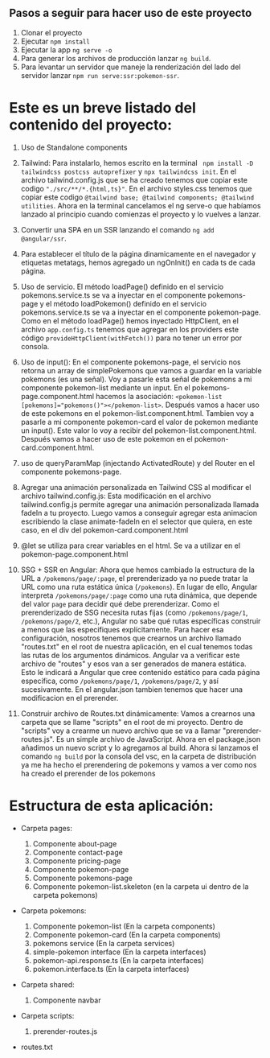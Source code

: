 ## Pasos a seguir para hacer uso de este proyecto

 1. Clonar el proyecto
 2. Ejecutar ```npm install``` 
 3. Ejecutar la app ```ng serve -o```
 4. Para generar los archivos de producción lanzar `ng build`.
 5. Para levantar un servidor que maneje la renderización del lado del servidor lanzar `npm run serve:ssr:pokemon-ssr`.




# Este es un breve listado del contenido del proyecto:

1. Uso de Standalone components

2. Tailwind: Para instalarlo, hemos escrito en la terminal ` npm install -D tailwindcss postcss autoprefixer` y `npx tailwindcss init`. En el archivo tailwind.config.js que se ha creado tenemos que copiar este codigo `"./src/**/*.{html,ts}"`. En el archivo styles.css tenemos que copiar este codigo `@tailwind base; @tailwind components; @tailwind utilities`. Ahora en la terminal cancelamos el ng serve-o que habíamos lanzado al principio cuando comienzas el proyecto y lo vuelves a lanzar.

3. Convertir una SPA en un SSR lanzando el comando `ng add @angular/ssr`.

4. Para establecer el título de la página dinamicamente en el navegador y etiquetas metatags, hemos agregado un ngOnInit() en cada ts de cada página.

5. Uso de servicio. El método loadPage() definido en el servicio pokemons.service.ts se va a inyectar en el componente pokemons-page y el método loadPokemon() definido en el servicio pokemons.service.ts se va a inyectar en el componente pokemon-page. Como en el método loadPage() hemos inyectado HttpClient, en el archivo `app.config.ts` tenemos que agregar en los providers este código `provideHttpClient(withFetch())` para no tener un error por consola. 

6. Uso de input(): En el componente pokemons-page, el servicio nos retorna un array de simplePokemons que vamos a guardar en la variable pokemons (es una señal). Voy a  pasarle esta señal de pokemons a mi componente pokemon-list  mediante un input. En el pokemons-page.component.html hacemos la asociación: `<pokemon-list [pokemons]="pokemons()"></pokemon-list>`. Después vamos a hacer uso de este pokemons en el pokemon-list.component.html. Tambien voy a pasarle a mi componente pokemon-card el valor de pokemon mediante un input(). Este valor lo voy a recibir del pokemon-list.component.html. Después vamos a hacer uso de este pokemon en el pokemon-card.component.html.

7. uso de queryParamMap (injectando ActivatedRoute) y del Router en el componente pokemons-page.

8. Agregar una animación personalizada  en Tailwind CSS al modificar el archivo tailwind.config.js: Esta modificación en el archivo tailwind.config.js permite agregar una animación personalizada llamada fadeIn a tu proyecto. Luego vamos a conseguir agregar esta animacion escribiendo la clase animate-fadeIn en el selector que quiera, en este caso, en el div del pokemon-card.component.html

9. @let se utiliza para crear  variables en el html. Se va a utilizar en el pokemon-page.component.html

10. SSG + SSR en Angular: Ahora que hemos cambiado la estructura de la URL a `/pokemons/page/:page`, el prerenderizado ya no puede tratar la URL como una ruta estática única (`/pokemons`). En lugar de ello, Angular interpreta `/pokemons/page/:page` como una ruta dinámica, que depende del valor `page` para decidir qué debe prerenderizar. Como el prerenderizado de SSG necesita rutas fijas (como `/pokemons/page/1`, `/pokemons/page/2`, etc.), Angular no sabe qué rutas específicas construir a menos que las especifiques explícitamente. Para hacer esa configuración, nosotros tenemos que crearnos un archivo llamado "routes.txt" en el root de nuestra aplicación, en el cual tenemos todas las rutas de los argumentos dinámicos. Angular va a verificar este archivo de "routes" y esos van a ser generados de manera estática. Esto le indicará a Angular que cree contenido estático para cada página específica, como `/pokemons/page/1`, `/pokemons/page/2`, y así sucesivamente. En el angular.json tambien tenemos que hacer una modificacion en el prerender.

11. Construir archivo de Routes.txt dinámicamente: Vamos a crearnos una carpeta que se llame "scripts" en el root de mi proyecto. Dentro de "scripts" voy a crearme un nuevo archivo que se va a llamar "prerender-routes.js". Es un simple archivo de JavaScript. Ahora en el package.json añadimos un nuevo script y lo agregamos al build. Ahora si lanzamos el comando `ng build` por la consola del vsc,  en la carpeta de distribución  ya me ha hecho el prerendering de pokemons y vamos a ver como nos ha creado el prerender de los pokemons



# Estructura de esta aplicación:

- Carpeta pages:
  1. Componente about-page
  2. Componente contact-page
  3. Componente pricing-page
  4. Componente pokemon-page 
  5. Componente pokemons-page 
  6. Componente pokemon-list.skeleton (en la carpeta ui dentro de la carpeta pokemons)

- Carpeta pokemons:
  1. Componente pokemon-list (En la carpeta components)
  2. Componente pokemon-card (En la carpeta components)
  3. pokemons service (En la carpeta services)
  4. simple-pokemon interface (En la carpeta interfaces)
  5. pokemon-api.response.ts (En la carpeta interfaces)
  6. pokemon.interface.ts (En la carpeta interfaces)
  
- Carpeta shared:
  1. Componente navbar

- Carpeta scripts:
  1. prerender-routes.js

- routes.txt
